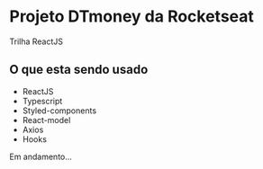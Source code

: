 # Projeto DTmoney da Rocketseat

Trilha ReactJS

## O que esta sendo usado

- ReactJS 
- Typescript 
- Styled-components 
- React-model
- Axios 
- Hooks 

Em andamento...
